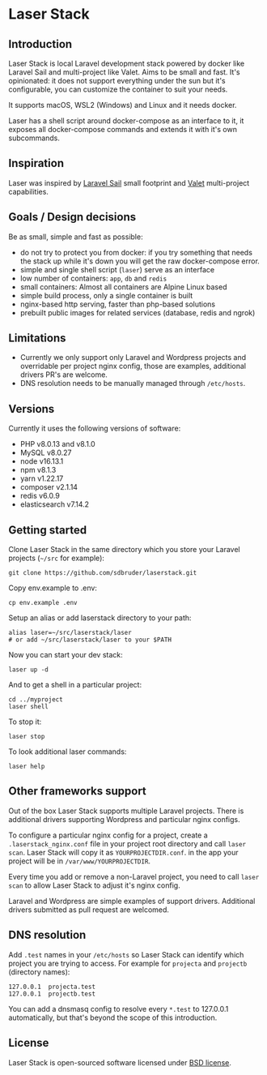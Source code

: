 # Laser Stack

## Introduction

Laser Stack is local Laravel development stack powered by docker like Laravel
Sail and multi-project like Valet. Aims to be small and fast. It's opinionated:
it does not support everything under the sun but it's configurable, you can
customize the container to suit your needs.

It supports macOS, WSL2 (Windows) and Linux and it needs docker.

Laser has a shell script around docker-compose as an interface to it, it exposes
all docker-compose commands and extends it with it's own subcommands.

## Inspiration

Laser was inspired by [Laravel Sail](https://laravel.com/docs/8.x/sail) small footprint and [Valet](https://laravel.com/docs/8.x/valet)
multi-project capabilities.

## Goals / Design decisions

Be as small, simple and fast as possible:

- do not try to protect you from docker: if you try something that needs the stack up while it's down you will get the raw docker-compose error.
- simple and single shell script (`laser`) serve as an interface
- low number of containers: `app`, `db` and `redis`
- small containers: Almost all containers are Alpine Linux based
- simple build process, only a single container is built
- nginx-based http serving, faster than php-based solutions
- prebuilt public images for related services (database, redis and ngrok)

## Limitations

- Currently we only support only Laravel and Wordpress projects and overridable
  per project nginx config, those are examples, additional drivers PR's are
  welcome.
- DNS resolution needs to be manually managed through `/etc/hosts`.

## Versions

Currently it uses the following versions of software:
- PHP v8.0.13 and v8.1.0
- MySQL v8.0.27
- node v16.13.1
- npm v8.1.3
- yarn v1.22.17
- composer v2.1.14
- redis v6.0.9
- elasticsearch v7.14.2

## Getting started

Clone Laser Stack in the same directory which you store your Laravel projects (`~/src` for example):
```
git clone https://github.com/sdbruder/laserstack.git
```
Copy env.example to .env:
```
cp env.example .env
```
Setup an alias or add laserstack directory to your path:
```
alias laser=~/src/laserstack/laser
# or add ~/src/laserstack/laser to your $PATH
```
Now you can start your dev stack:
```
laser up -d
```
And to get a shell in a particular project:
```
cd ../myproject
laser shell
```
To stop it:
```
laser stop
```
To look additional laser commands:
```
laser help
```

## Other frameworks support

Out of the box Laser Stack supports multiple Laravel projects. There is
additional drivers supporting Wordpress and particular nginx configs.

To configure a particular nginx config for a project, create a
`.laserstack_nginx.conf` file in your project root directory and call
`laser scan`. Laser Stack will copy it as `YOURPROJECTDIR.conf`. in the app
your project will be in `/var/www/YOURPROJECTDIR`.

Every time you add or remove a non-Laravel project, you need to call
`laser scan` to allow Laser Stack to adjust it's nginx config.

Laravel and Wordpress are simple examples of support drivers. Additional drivers
submitted as pull request are welcomed.

## DNS resolution

Add `.test` names in your `/etc/hosts` so Laser Stack can identify which project you are trying to access. For example for `projecta` and `projectb` (directory names):
```
127.0.0.1  projecta.test
127.0.0.1  projectb.test
```
You can add a dnsmasq config to resolve every `*.test` to 127.0.0.1 automatically, but that's beyond the scope of this introduction.

## License

 Laser Stack is open-sourced software licensed under [BSD license](LICENSE.md).

